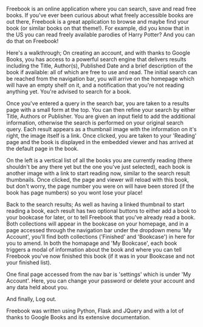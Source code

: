 Freebook is an online application where you can search, save and read free books.
If you've ever been curious about what freely accessible books are out there, Freebook is a great application to browse and maybe find your book (or similar books on that theme!).
For example, did you know that in the US you can read freely available parodies of Harry Potter? And you can do that on Freebook!

Here's a walkthrough;
On creating an account, and with thanks to Google Books, you has access to a powerful search engine that delivers results including the Title, Author(s), Published Date and a brief description of the book if available:
all of which are free to use and read.
The initial search can be reached from the navigation bar, you will arrive on the homepage which will have an empty shelf on it, and a notification that you're not reading anything yet.
You're advised to search for a book.

Once you've entered a query in the search bar, you are taken to a results page with a small form at the top.
You can then refine your search by either Title, Authors or Publisher. You are given an input field to add the additional information, otherwise the search is performed on your original search query.
Each result appears as a thumbnail image with the information on it's right, the image itself is a link.
Once clicked, you are taken to your 'Reading' page and the book is displayed in the embedded viewer and has arrived at the default page in the book.

On the left is a vertical list of all the books you are currently reading (there shouldn't be any there yet but the one you've just selected), each book is another image with a link to start reading now, similar to the search result thumbnails.
Once clicked, the page and viewer will reload with this book, but don't worry, the page number you were on will have been stored (if the book has page numbers) so you wont lose your place!

Back to the search results;
As well as having a linked thumbnail to start reading a book, each result has two optional buttons to either add a book to your bookcase for later, or to tell Freebook that you've already read a book.
Both collections will appear in the bookcase on your homepage, and in a page accessed through the navigation bar under the dropdown menu 'My Account', you'll find both collections ('Finished' and 'Bookcase') in here for you to amend.
In both the homapage and 'My Bookcase', each book triggers a modal of information about the book and where you can tell Freebook you've now finished this book (if it was in your Bookcase and not your finished list).

One final page accessed from the nav bar is 'settings' which is under 'My Account'.
Here, you can change your password or delete your account and any data held about you.

And finally, Log out.

Freebook was written using Python, Flask and JQuery and with a lot of thanks to Google Books and its extensive documentation.